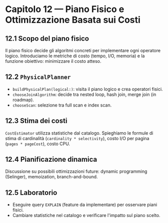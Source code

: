 # Capitolo 12 — Piano Fisico e Ottimizzazione Basata sui Costi

## 12.1 Scopo del piano fisico
Il piano fisico decide gli algoritmi concreti per implementare ogni operatore logico. Introduciamo le metriche di costo (tempo, I/O, memoria) e la funzione obiettivo: minimizzare il costo atteso.

## 12.2 `PhysicalPlanner`
- `buildPhysicalPlan(logical:)`: visita il piano logico e crea operatori fisici.
- `chooseJoinAlgorithm`: decide tra nested loop, hash join, merge join (in roadmap).
- `chooseScan`: selezione tra full scan e index scan.

## 12.3 Stima dei costi
`CostEstimator` utilizza statistiche dal catalogo. Spieghiamo le formule di stima di cardinalità (`cardinality * selectivity`), costo I/O per pagina (`pages * pageCost`), costo CPU.

## 12.4 Pianificazione dinamica
Discussione su possibili ottimizzazioni future: dynamic programming (Selinger), memoization, branch-and-bound.

## 12.5 Laboratorio
- Eseguire query `EXPLAIN` (feature da implementare) per osservare piani fisici.
- Cambiare statistiche nel catalogo e verificare l'impatto sul piano scelto.
